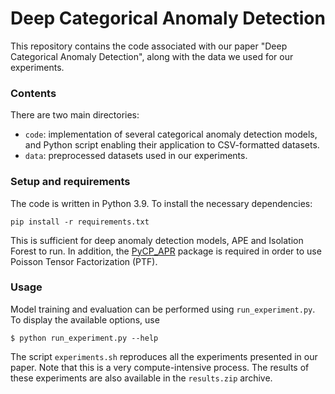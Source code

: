 # Deep Categorical Anomaly Detection

This repository contains the code associated with our paper
"Deep Categorical Anomaly Detection", along with the data we used for
our experiments.

### Contents

There are two main directories:

* `code`: implementation of several categorical anomaly detection models,
  and Python script enabling their application to CSV-formatted datasets.
* `data`: preprocessed datasets used in our experiments.

### Setup and requirements

The code is written in Python 3.9.
To install the necessary dependencies:
```
pip install -r requirements.txt
```
This is sufficient for deep anomaly detection models, APE and Isolation
Forest to run.
In addition, the [PyCP_APR](https://lanl.github.io/pyCP_APR/) package
is required in order to use Poisson Tensor Factorization (PTF).

### Usage

Model training and evaluation can be performed using
```run_experiment.py```.
To display the available options, use
```
$ python run_experiment.py --help
```
The script ```experiments.sh``` reproduces all the experiments presented
in our paper.
Note that this is a very compute-intensive process.
The results of these experiments are also available in the
```results.zip``` archive.
